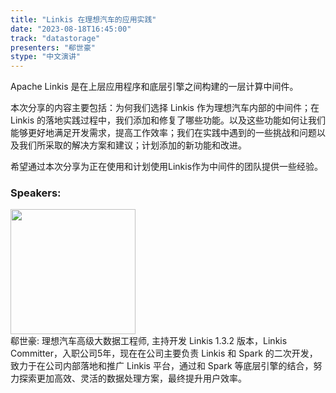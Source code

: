 ```yaml
---
title: "Linkis 在理想汽车的应用实践"
date: "2023-08-18T16:45:00" 
track: "datastorage"
presenters: "郗世豪"
stype: "中文演讲"
---
```

Apache Linkis 是在上层应用程序和底层引擎之间构建的一层计算中间件。

本次分享的内容主要包括：为何我们选择 Linkis 作为理想汽车内部的中间件；在 Linkis 的落地实践过程中，我们添加和修复了哪些功能。以及这些功能如何让我们能够更好地满足开发需求，提高工作效率；我们在实践中遇到的一些挑战和问题以及我们所采取的解决方案和建议；计划添加的新功能和改进。

希望通过本次分享为正在使用和计划使用Linkis作为中间件的团队提供一些经验。
   
 ### Speakers: 
 <img src="https://img.bagevent.com/resource/20230601/2247400013693984.jpg" width="200" /><br>郗世豪: 理想汽车高级大数据工程师, 主持开发 Linkis 1.3.2 版本，Linkis Committer，入职公司5年，现在在公司主要负责 Linkis 和 Spark 的二次开发，致力于在公司内部落地和推广 Linkis 平台，通过和 Spark 等底层引擎的结合，努力探索更加高效、灵活的数据处理方案，最终提升用户效率。
 <br><br>